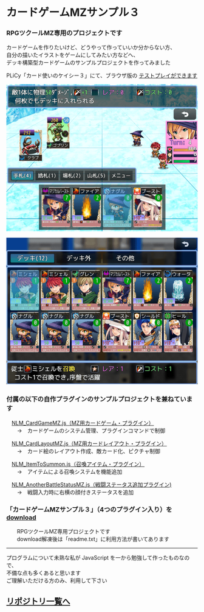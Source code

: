 # カードゲームMZサンプル３
### RPGツクールMZ専用のプロジェクトです

カードゲームを作りたいけど、どうやって作っていいか分からない方、  
自分の描いたイラストをゲームにしてみたい方などへ、  
デッキ構築型カードゲームのサンプルプロジェクトを作ってみました  

PLiCy「カード使いのケイシー３」にて、ブラウザ版の [テストプレイができます](https://plicy.net/GamePlay/214119)

![戦闘画面](img/Battle.png)

![デッキ画面](img/Deck.png)

### 付属の以下の自作プラグインのサンプルプロジェクトを兼ねています

　[NLM_CardGameMZ.js（MZ用カードゲーム・プラグイン）](https://github.com/nolimits-tukool/NLM_CardGameMZ)  
　　→　カードゲームのシステム管理、プラグインコマンドで制御

　[NLM_CardLayoutMZ.js（MZ用カードレイアウト・プラグイン）](https://github.com/nolimits-tukool/NLM_CardLayoutMZ)  
　　→　カード絵のレイアウト作成、敵カード化、ピクチャ制御

　[NLM_ItemToSummon.js（召喚アイテム・プラグイン）](https://github.com/nolimits-tukool/NLM_ItemToSummon)  
　　→　アイテムによる召喚システムを機能追加

　[NLM_AnotherBattleStatusMZ.js（戦闘ステータス追加プラグイン)](https://github.com/nolimits-tukool/NLM_AnotherBattleStatusMZ)  
　　→　戦闘入力時に右横の顔付きステータスを追加


### 「カードゲームMZサンプル３」（4つのプラグイン入り）を [download](https://github.com/nolimits-tukool/CardGameMZSample3/raw/refs/heads/main/CardMZSample3.zip)  
　　RPGツクールMZ専用プロジェクトです  
　　download解凍後は「readme.txt」に利用方法が書いてあります

---

プログラムについて未熟な私が JavaScript を一から勉強して作ったものなので、  
不備な点も多くあると思います  
ご理解いただける方のみ、利用して下さい


## [リポジトリ一覧へ](https://github.com/nolimits-tukool?tab=repositories)
